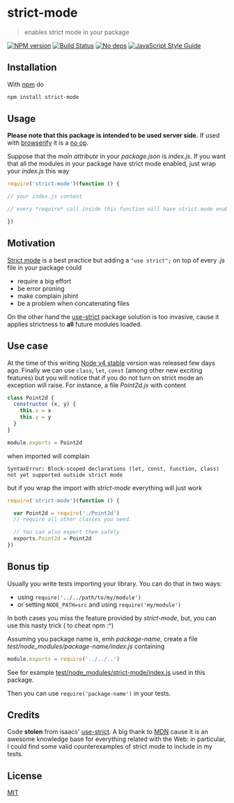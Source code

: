 # strict-mode

> enables strict mode in your package

[![NPM version](https://badge.fury.io/js/strict-mode.svg)](http://badge.fury.io/js/strict-mode)
[![Build Status](https://travis-ci.org/fibo/strict-mode.svg?branch=master)](https://travis-ci.org/fibo/strict-mode?branch=master)
[![No deps](https://img.shields.io/badge/dependencies-none-green.svg)](https://github.com/fibo/aws-lambda-res)
[![JavaScript Style Guide](https://img.shields.io/badge/code_style-standard-brightgreen.svg)](https://standardjs.com)

## Installation

With [npm](https://npmjs.org/) do

```bash
npm install strict-mode
```

## Usage

**Please note that this package is intended to be used server side.**
If used with [browserify] it is a [no op].

Suppose that the *main attribute* in your *package.json* is *index.js*.
If you want that all the modules in your package have strict mode enabled,
just wrap your *index.js* this way

```javascript
require('strict-mode')(function () {

// your index.js content

// every *require* call inside this function will have strict mode enabled

})
```

## Motivation

[Strict mode][MDN_Strict_mode] is a best practice but adding a `"use strict";` on top of every *.js* file in your package could

* require a big effort
* be error proning
* make complain jshint
* be a problem when concatenating files

On the other hand the [use-strict] package solution is too invasive, cause
it applies strictness to **all** future modules loaded.

## Use case

At the time of this writing [Node v4 stable](https://nodejs.org/en/blog/release/v4.0.0/) version was released few days ago.
Finally we can use `class`, `let`, `const` (among other new exciting features) but you will notice that if you do not turn on strict mode an exception will raise.
For instance, a file *Point2d.js* with content

```javascript
class Point2d {
  constructor (x, y) {
    this.x = x
    this.y = y
  }
}

module.exports = Point2d
```

when imported will complain

```
SyntaxError: Block-scoped declarations (let, const, function, class) not yet supported outside strict mode
```

but if you wrap the import with *strict-mode* everything will just work

```javascript
require('strict-mode')(function () {

  var Point2d = require('./Point2d')
  // require all other classes you need.

  // You can also export them safely
  exports.Point2d = Point2d
})
```

## Bonus tip

Usually you write tests importing your library. You can do that in two ways:

* using `require('../../path/to/my/module')`
* or setting `NODE_PATH=src` and using `require('my/module')`

In both cases you miss the feature provided by *strict-mode*, but, you can
use this nasty trick ( to cheat npm :^)

Assuming you package name is, emh *package-name*, create a file
*test/node_modules/package-name/index.js* containing

```javascript
module.exports = require('../../..')
```

See for example [test/node_modules/strict-mode/index.js] used in this package.

Then you can use `require('package-name')` in your tests.

## Credits

Code **stolen** from isaacs' [use-strict].
A big thank to [MDN](https://developer.mozilla.org) cause it is an awesome knowledge base for everything related with the Web: in particular, I could find some valid counterexamples of strict mode to include in my tests.

## License

[MIT](http://g14n.info/mit-license)

[browserify]: http://browserify.org/ "browserify"
[MDN_Strict_mode]: https://developer.mozilla.org/en-US/docs/Web/JavaScript/Reference/Functions_and_function_scope/Strict_mode
[no op]: https://github.com/fibo/strict-mode/blob/master/browser.js "browser.js"
[test/node_modules/strict-mode/index.js]: https://github.com/fibo/strict-mode/blob/master/test/node_modules/strict-mode/index.js
[use-strict]: https://npmjs.org/package/use-strict "use-strict"

